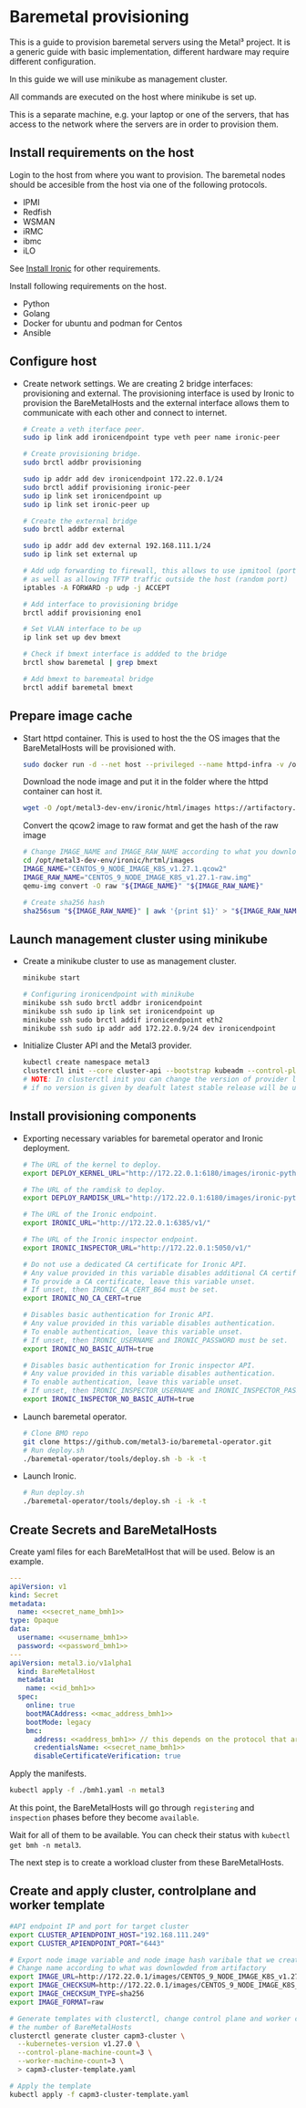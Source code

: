 # Baremetal provisioning

This is a guide to provision baremetal servers using the Metal³ project. It is a generic guide with basic implementation, different hardware may require different configuration.

In this guide we will use minikube as management cluster.

All commands are executed on the host where minikube is set up.

This is a separate machine, e.g. your laptop or one of the servers, that has access to the network where the servers are in order to provision them.

## Install requirements on the host

Login to the host from where you want to provision. The baremetal nodes should be accesible from the host via one of the following protocols.

- IPMI
- Redfish
- WSMAN
- iRMC
- ibmc
- iLO

See [Install Ironic](../ironic/ironic_installation.md) for other requirements.

Install following requirements on the host.

- Python
- Golang
- Docker for ubuntu and podman for Centos
- Ansible

## Configure host

- Create network settings. We are creating 2 bridge interfaces:
  provisioning and external. The provisioning interface is used by
  Ironic to provision the BareMetalHosts and the external interface
  allows them to communicate with each other and connect to internet.

  ```bash
  # Create a veth iterface peer.
  sudo ip link add ironicendpoint type veth peer name ironic-peer

  # Create provisioning bridge.
  sudo brctl addbr provisioning

  sudo ip addr add dev ironicendpoint 172.22.0.1/24
  sudo brctl addif provisioning ironic-peer
  sudo ip link set ironicendpoint up
  sudo ip link set ironic-peer up

  # Create the external bridge
  sudo brctl addbr external

  sudo ip addr add dev external 192.168.111.1/24
  sudo ip link set external up

  # Add udp forwarding to firewall, this allows to use ipmitool (port 623)
  # as well as allowing TFTP traffic outside the host (random port)
  iptables -A FORWARD -p udp -j ACCEPT

  # Add interface to provisioning bridge
  brctl addif provisioning eno1

  # Set VLAN interface to be up
  ip link set up dev bmext

  # Check if bmext interface is addded to the bridge
  brctl show baremetal | grep bmext

  # Add bmext to baremeatal bridge
  brctl addif baremetal bmext
  ```

## Prepare image cache

- Start httpd container. This is used to host the the OS images that the BareMetalHosts will be provisioned with.

  ```bash
  sudo docker run -d --net host --privileged --name httpd-infra -v /opt/metal3-dev-env/ironic:/shared --entrypoint /bin/runhttpd --env
  ```

  Download the node image and put it in the folder where the httpd container can host it.

  ```bash
  wget -O /opt/metal3-dev-env/ironic/html/images https://artifactory.nordix.org/artifactory/metal3/images/k8s_v1.27.1
  ```

  Convert the qcow2 image to raw format and get the hash of the raw image

   ```bash
  # Change IMAGE_NAME and IMAGE_RAW_NAME according to what you download from artifactory
  cd /opt/metal3-dev-env/ironic/hrtml/images
  IMAGE_NAME="CENTOS_9_NODE_IMAGE_K8S_v1.27.1.qcow2"
  IMAGE_RAW_NAME="CENTOS_9_NODE_IMAGE_K8S_v1.27.1-raw.img"
  qemu-img convert -O raw "${IMAGE_NAME}" "${IMAGE_RAW_NAME}"

  # Create sha256 hash
  sha256sum "${IMAGE_RAW_NAME}" | awk '{print $1}' > "${IMAGE_RAW_NAME}.sha256sum"
  ```

## Launch management cluster using minikube

- Create a minikube cluster to use as management cluster.

  ```bash
  minikube start

  # Configuring ironicendpoint with minikube
  minikube ssh sudo brctl addbr ironicendpoint
  minikube ssh sudo ip link set ironicendpoint up
  minikube ssh sudo brctl addif ironicendpoint eth2
  minikube ssh sudo ip addr add 172.22.0.9/24 dev ironicendpoint
  ```

- Initialize Cluster API and the Metal3 provider.

  ```bash
  kubectl create namespace metal3
  clusterctl init --core cluster-api --bootstrap kubeadm --control-plane kubeadm --infrastructure metal3
  # NOTE: In clusterctl init you can change the version of provider like this "cluster-api:v1.6.0",
  # if no version is given by deafult latest stable release will be used.
  ```

## Install provisioning components

- Exporting necessary variables for baremetal operator and Ironic deployment.

  ```bash
  # The URL of the kernel to deploy.
  export DEPLOY_KERNEL_URL="http://172.22.0.1:6180/images/ironic-python-agent.kernel"

  # The URL of the ramdisk to deploy.
  export DEPLOY_RAMDISK_URL="http://172.22.0.1:6180/images/ironic-python-agent.initramfs"

  # The URL of the Ironic endpoint.
  export IRONIC_URL="http://172.22.0.1:6385/v1/"

  # The URL of the Ironic inspector endpoint.
  export IRONIC_INSPECTOR_URL="http://172.22.0.1:5050/v1/"

  # Do not use a dedicated CA certificate for Ironic API.
  # Any value provided in this variable disables additional CA certificate validation.
  # To provide a CA certificate, leave this variable unset.
  # If unset, then IRONIC_CA_CERT_B64 must be set.
  export IRONIC_NO_CA_CERT=true

  # Disables basic authentication for Ironic API.
  # Any value provided in this variable disables authentication.
  # To enable authentication, leave this variable unset.
  # If unset, then IRONIC_USERNAME and IRONIC_PASSWORD must be set.
  export IRONIC_NO_BASIC_AUTH=true

  # Disables basic authentication for Ironic inspector API.
  # Any value provided in this variable disables authentication.
  # To enable authentication, leave this variable unset.
  # If unset, then IRONIC_INSPECTOR_USERNAME and IRONIC_INSPECTOR_PASSWORD must be set.
  export IRONIC_INSPECTOR_NO_BASIC_AUTH=true
  ```

- Launch baremetal operator.

  ```bash
  # Clone BMO repo
  git clone https://github.com/metal3-io/baremetal-operator.git
  # Run deploy.sh
  ./baremetal-operator/tools/deploy.sh -b -k -t
  ```

- Launch Ironic.

  ```bash
  # Run deploy.sh
  ./baremetal-operator/tools/deploy.sh -i -k -t
  ```

## Create Secrets and BareMetalHosts

  Create yaml files for each BareMetalHost that will be used. Below is an example.

  ```yaml
  ---
  apiVersion: v1
  kind: Secret
  metadata:
    name: <<secret_name_bmh1>>
  type: Opaque
  data:
    username: <<username_bmh1>>
    password: <<password_bmh1>>
  ---
  apiVersion: metal3.io/v1alpha1
    kind: BareMetalHost
    metadata:
      name: <<id_bmh1>>
    spec:
      online: true
      bootMACAddress: <<mac_address_bmh1>>
      bootMode: legacy
      bmc:
        address: <<address_bmh1>> // this depends on the protocol that are mentioned above, they depend on hardware vendor
        credentialsName: <<secret_name_bmh1>>
        disableCertificateVerification: true
  ```

  Apply the manifests.

  ```bash
  kubectl apply -f ./bmh1.yaml -n metal3
  ```

  At this point, the BareMetalHosts will go through `registering` and `inspection` phases before they become `available`.

  Wait for all of them to be available. You can check their status with `kubectl get bmh -n metal3`.

  The next step is to create a workload cluster from these BareMetalHosts.

## Create and apply cluster, controlplane and worker template

  ```bash
  #API endpoint IP and port for target cluster
  export CLUSTER_APIENDPOINT_HOST="192.168.111.249"
  export CLUSTER_APIENDPOINT_PORT="6443"

  # Export node image variable and node image hash varibale that we created before.
  # Change name according to what was downlowded from artifactory
  export IMAGE_URL=http://172.22.0.1/images/CENTOS_9_NODE_IMAGE_K8S_v1.27.1-raw.img
  export IMAGE_CHECKSUM=http://172.22.0.1/images/CENTOS_9_NODE_IMAGE_K8S_v1.27.1-raw.img.sha256sum
  export IMAGE_CHECKSUM_TYPE=sha256
  export IMAGE_FORMAT=raw

  # Generate templates with clusterctl, change control plane and worker count according to
  # the number of BareMetalHosts
  clusterctl generate cluster capm3-cluster \
    --kubernetes-version v1.27.0 \
    --control-plane-machine-count=3 \
    --worker-machine-count=3 \
    > capm3-cluster-template.yaml

  # Apply the template
  kubectl apply -f capm3-cluster-template.yaml
  ```
